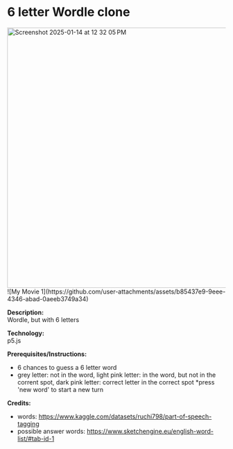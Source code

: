 # 6 letter Wordle clone

<img width="600" alt="Screenshot 2025-01-14 at 12 32 05 PM" src="https://github.com/user-attachments/assets/95653dfc-acce-4a7d-8f85-c2a5bce4aab4" />
![My Movie 1](https://github.com/user-attachments/assets/b85437e9-9eee-4346-abad-0aeeb3749a34)


**Description:**  
Wordle, but with 6 letters

**Technology:**  
p5.js

**Prerequisites/Instructions:**  
* 6 chances to guess a 6 letter word
* grey letter: not in the word, light pink letter: in the word, but not in the corrent spot, dark pink letter: correct letter in the correct spot
*press 'new word' to start a new turn

**Credits:**  
* words: https://www.kaggle.com/datasets/ruchi798/part-of-speech-tagging
* possible answer words: https://www.sketchengine.eu/english-word-list/#tab-id-1
